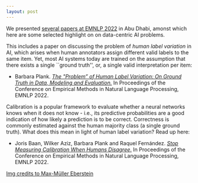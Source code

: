 ```yaml
---
layout: post
---
```


We presented [several papers at EMNLP 2022](https://twitter.com/MaiNLPlab/status/1600795488605073409) in Abu Dhabi, amonst which here are some selected highlight on on data-centric AI problems. 

This includes a paper on discussing the problem of *human label variation* in AI, which arises when human annotators assign different valid labels to the same item. Yet, most AI systems today are trained on the assumption that there exists a single ``ground truth'', or, a single valid interpretation per item:

- Barbara Plank. [*The "Problem” of Human Label Variation: On Ground Truth in Data, Modeling and Evaluation.*](https://aclanthology.org/2022.emnlp-main.731/) In Proceedings of the Conference on Empirical Methods in Natural Language Processing, EMNLP 2022.

Calibration is a popular framework to evaluate whether a neural networks knows when it does not know - i.e., its predictive probabilities are a good indication of how likely a prediction is to be correct. Correctness is commonly estimated against the human majority class (a single ground truth). What does this mean in light of human label variation? Read up here:

- Joris Baan, Wilker Aziz, Barbara Plank and Raquel Fernández. [*Stop Measuring Calibration When Humans Disagree*.](https://aclanthology.org/2022.emnlp-main.124/) In Proceedings of the Conference on Empirical Methods in Natural Language Processing, EMNLP 2022. 



[Img credits to Max-Müller Eberstein](https://twitter.com/mxmeij/status/1601832608073388032)
